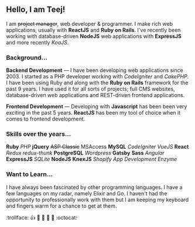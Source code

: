 ## Hello, I am Teej!

I am <del>project manager</del>, web developer & programmer. I make rich web applications, usually with **ReactJS** and **Ruby on Rails**. I've recently been working with database-driven **NodeJS** web applications with **ExpressJS** and more recently _KoaJS_.

### Background...

**Backend Development** — I have been developing web applications since 2003. I started as a PHP developer working with _CodeIgniter_ and _CakePHP_. I have been using Ruby and along with the **Ruby on Rails** framework for the past 9 years. I have used it for all sorts of projects; full CMS websites, database-driven web applications and REST-driven frontend applications.

**Frontend Development** — Developing with **Javascript** has been been very exciting in the past 5 years. **ReactJS** has been my tool of choice when it comes to frontend development.

### Skills over the years...

**Ruby** _PHP_ **jQuery** <del>ASP Classic</del> </del>MSAccess</del> **MySQL** _CodeIgniter_ _VueJS_ **React** _Redux_ _redux-thunk_ **PostgreSQL** _Wordpress_ **Gatsby** **Sass** _Angular_ **ExpressJS** _SQLite_ **NodeJS** **KnexJS** _Shopify App Development_ _Enzyme_

### Want to Learn...

I have always been fascinated by other programming languages. I have a few languages on my radar, namely Elixir and Go. I haven't had the opportunity to professionally work with them but I am keeping my keyboard and fingers warm for a chance to get at them.

:trollface: :+1: :camel: :tada: :rocket: :metal: :octocat:
